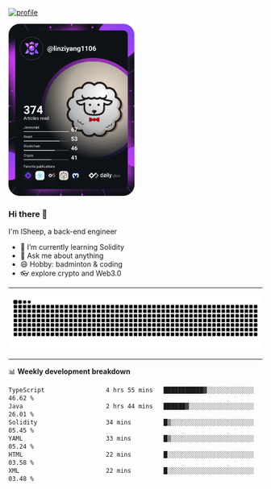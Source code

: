 [![profile](https://user-images.githubusercontent.com/54968314/208005045-e4b42f3b-833d-4242-bfcc-e764865553a2.svg)](https://www.calligrapher.ai/)

<a href="https://app.daily.dev/linziyang1106"><img src="/devcard.png" width="250" alt="ISheep's Dev Card"/></a>

### Hi there 🐏

I'm ISheep, a back-end engineer

- 🔭 I’m currently learning Solidity
- 💬 Ask me about anything
- 😄 Hobby: badminton & coding
- 👓 explore crypto and Web3.0

-------

![](https://raw.githubusercontent.com/ISheepp/ISheepp/output/github-contribution-grid-snake.svg)

-------

📊 **Weekly development breakdown**
<!--START_SECTION:waka-->

```text
TypeScript                 4 hrs 55 mins   ███████████▓░░░░░░░░░░░░░   46.62 %
Java                       2 hrs 44 mins   ██████▓░░░░░░░░░░░░░░░░░░   26.01 %
Solidity                   34 mins         █▒░░░░░░░░░░░░░░░░░░░░░░░   05.45 %
YAML                       33 mins         █▒░░░░░░░░░░░░░░░░░░░░░░░   05.24 %
HTML                       22 mins         █░░░░░░░░░░░░░░░░░░░░░░░░   03.58 %
XML                        22 mins         █░░░░░░░░░░░░░░░░░░░░░░░░   03.48 %
```

<!--END_SECTION:waka-->
